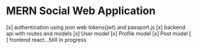# MERN Social Web Application

[x] authentication using json web tokens(jwt) and passport.js
[x] backend api with routes and models
[x] User model
[x] Profile model
[x] Post model
[ ] frontend react...Still in progress